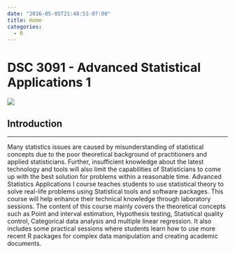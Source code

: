 ```yaml
---
date: "2016-05-05T21:48:51-07:00"
title: Home
categories:
  - R
---
```


# DSC 3091 - Advanced Statistical Applications 1

![](logo_1.png)

## Introduction

------------------------------------------------------------------------

Many statistics issues are caused by misunderstanding of statistical concepts due to the poor theoretical background of practitioners and applied statisticians. Further, insufficient knowledge about the latest technology and tools will also limit the capabilities of Statisticians to come up with the best solution for problems within a reasonable time. Advanced Statistics Applications I course teaches students to use statistical theory to solve real-life problems using Statistical tools and software packages. This course will help enhance their technical knowledge through laboratory sessions. The content of this course mainly covers the theoretical concepts such as Point and interval estimation, Hypothesis testing, Statistical quality control, Categorical data analysis and multiple linear regression. It also includes some practical sessions where students learn how to use more recent R packages for complex data manipulation and creating academic documents.

